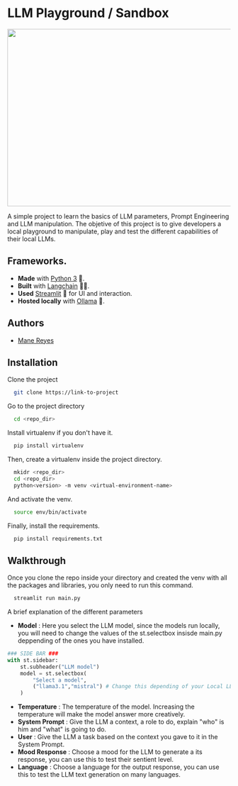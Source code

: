
# LLM Playground / Sandbox
<p align="center">
  <img src="https://github.com/user-attachments/assets/92d0c438-6f83-4d51-96ef-617d2ca671fa" width="700" height="400">
</p>
A simple project to learn the basics of LLM parameters, Prompt Engineering and LLM manipulation. The objetive of this project is to give developers a local playground to manipulate, play and test the different capabilities of their local LLMs.

## Frameworks.
- **Made** with [Python 3](https://www.python.org/) 🐍.
- **Built** with [Langchain](https://www.langchain.com/) 🦜🔗.
- **Used** [Streamlit](https://docs.streamlit.io/) 👑 for UI and interaction.
- **Hosted locally** with [Ollama](https://ollama.com/) 🦙.



## Authors

- [Mane Reyes](https://github.com/thepurpleoni)


## Installation

Clone the project

```bash
  git clone https://link-to-project
```

Go to the project directory

```bash
  cd <repo_dir>
```


Install virtualenv if you don't have it.
```bash
  pip install virtualenv

```
Then, create a virtualenv inside the project directory.
```bash
  mkidr <repo_dir>
  cd <repo_dir>
  python<version> -m venv <virtual-environment-name>
```

And activate the venv.
```bash
  source env/bin/activate
```

Finally, install the requirements.
```bash
  pip install requirements.txt

```
## Walkthrough

Once you clone the repo inside your directory and created the venv with all the packages and libraries, you only need to run this command.
```bash
  streamlit run main.py
```
A brief explanation of the different parameters
- **Model** : Here you select the LLM model, since the models run locally, you will need to change the values of the st.selectbox insisde main.py deppending of the ones you have installed.
```python
### SIDE BAR ###
with st.sidebar:
    st.subheader("LLM model")
    model = st.selectbox(
        "Select a model",
        ("llama3.1","mistral") # Change this depending of your Local LLMs
    )
```
- **Temperature** : The temperature of the model. Increasing the temperature will make the model answer more creatively.
- **System Prompt** : Give the LLM a context, a role to do, explain "who" is him and "what" is going to do.
- **User** : Give the LLM a task based on the context you gave to it in the System Prompt.
- **Mood Response** : Choose a mood for the LLM to generate a its response, you can use this to test their sentient level.
- **Language** : Choose a language for the output response, you can use this to test the LLM text generation on many languages.



